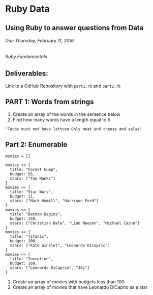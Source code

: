 # Ruby Data
## Using Ruby to answer questions from Data
###### Due Thursday, February 11, 2016
###### Ruby Fundamentals

## Deliverables:
Link to a GitHub Repository with `part1.rb` and `part2.rb`

## PART 1: Words from strings
1. Create an array of the words in the sentence below
2. Find how many words have a length equal to 5

`"Tacos must not have lettuce Only meat and cheese and salsa"`

## Part 2: Enumerable
```
movies = []

movies << {
  title: "Forest Gump",
  budget: 55,
  stars: ["Tom Hanks"]
}
movies << {
  title: "Star Wars",
  budget: 11,
  stars: ["Mark Hamill", "Harrison Ford"]
}
movies << {
  title: "Batman Begins",
  budget: 150,
  stars: ["Christian Bale", "Liam Neeson", "Michael Caine"]
}
movies << {
  title: "Titanic",
  budget: 200,
  stars: ["Kate Winslet", "Leonardo DiCaprio"]
}
movies << {
  title: "Inception",
  budget: 160,
  stars: ["Leonardo DiCaprio", "JGL"]
}
```

1. Create an array of movies with budgets less than 100
2. Create an array of movies that have Leonardo DiCaprio as a star
